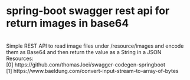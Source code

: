# spring-boot swagger rest api for return images in base64
<br />
Simple REST API to read image files under /resource/images and encode them as Base64 and then return the value as a String in a JSON
<br />
Resources: <br />
[0] https://github.com/thomasJoei/swagger-codegen-springboot <br />
[1] https://www.baeldung.com/convert-input-stream-to-array-of-bytes
